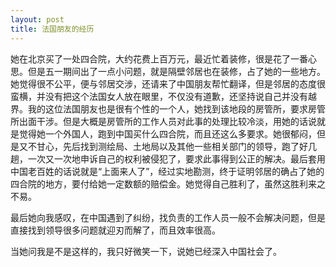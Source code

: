 ```yaml
---
layout: post
title: 法国朋友的经历
---
```




她在北京买了一处四合院，大约花费上百万元，最近忙着装修，很是花了一番心思。但是五一期间出了一点小问题，就是隔壁邻居也在装修，占了她的一些地方。她觉得很不公平，便与邻居交涉，还请来了中国朋友帮忙翻译，但是邻居的态度很蛮横，并没有把这个法国女人放在眼里，不仅没有道歉，还坚持说自己并没有越界。我的这位法国朋友也是很有个性的一个人，她找到该地段的房管所，要求房管所出面干涉。但是大概是房管所的工作人员对此事的处理比较冷淡，用她的话说就是觉得她一个外国人，跑到中国买什么四合院，而且还这么多要求。她很郁闷，但是又不甘心，先后找到测绘局、土地局以及其他一些相关部门的领导，跑了好几趟，一次又一次地申诉自己的权利被侵犯了，要求此事得到公正的解决。最后套用中国老百姓的话说就是“上面来人了”，经过实地勘测，终于证明邻居的确占了她的四合院的地方，要付给她一定数额的赔偿金。她觉得自己胜利了，虽然这胜利来之不易。

最后她向我感叹，在中国遇到了纠纷，找负责的工作人员一般不会解决问题，但是直接找到领导很多问题就迎刃而解了，而且效率很高。

当她问我是不是这样的，我只好微笑一下，说她已经深入中国社会了。 
